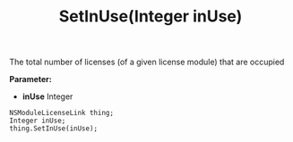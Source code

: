 ﻿---
uid: crmscript_ref_NSModuleLicenseLink_SetInUse
title: SetInUse(Integer inUse)
intellisense: NSModuleLicenseLink.SetInUse
keywords: NSModuleLicenseLink, GetInUse
so.topic: reference
---

The total number of licenses (of a given license module) that are occupied

**Parameter:** 
 - **inUse** Integer

```crmscript
NSModuleLicenseLink thing;
Integer inUse;
thing.SetInUse(inUse);
```

